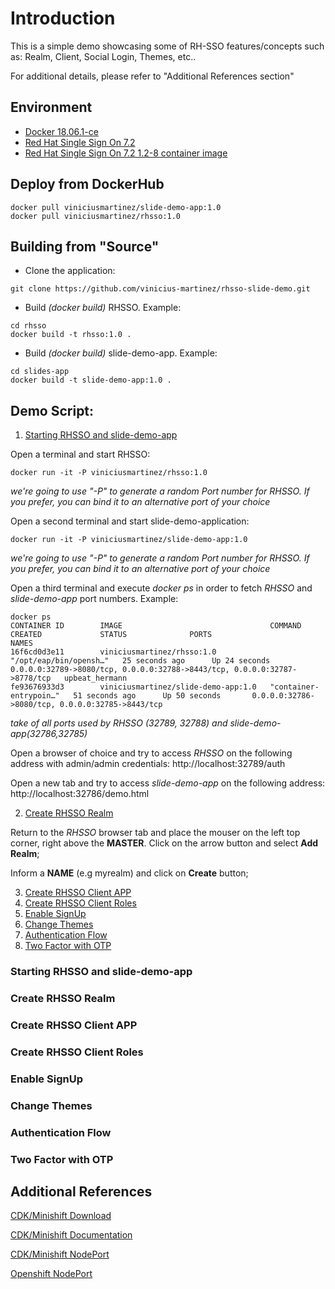 # Introduction

This is a simple demo showcasing some of RH-SSO features/concepts such as: Realm, Client, Social Login, Themes, etc..

For additional details, please refer to "Additional References section"

## Environment

- [Docker 18.06.1-ce](https://docs.docker.com/install/)
- [Red Hat Single Sign On 7.2](https://access.redhat.com/documentation/en-us/red_hat_single_sign-on/7.2/)
- [Red Hat Single Sign On 7.2 1.2-8 container image](https://access.redhat.com/containers/?tab=security#/registry.access.redhat.com/redhat-sso-7/sso72-openshift/images/1.2-8.1539812404)

## Deploy from DockerHub
```
docker pull viniciusmartinez/slide-demo-app:1.0
docker pull viniciusmartinez/rhsso:1.0
```
## Building from "Source"

- Clone the application:
```
git clone https://github.com/vinicius-martinez/rhsso-slide-demo.git
```
- Build *(docker build)* RHSSO. Example:
```
cd rhsso
docker build -t rhsso:1.0 .
```
- Build *(docker build)* slide-demo-app. Example:
```
cd slides-app
docker build -t slide-demo-app:1.0 .
```

## Demo Script:

1. [Starting RHSSO and slide-demo-app](#demo-step-1)

Open a terminal and start RHSSO:
```
docker run -it -P viniciusmartinez/rhsso:1.0
```
*we're going to use "-P" to generate a random Port number for RHSSO. If you prefer, you can bind it to an alternative port of your choice*

Open a second terminal and start slide-demo-application:
```
docker run -it -P viniciusmartinez/slide-demo-app:1.0
```
*we're going to use "-P" to generate a random Port number for RHSSO. If you prefer, you can bind it to an alternative port of your choice*

Open a third terminal and execute *docker ps* in order to fetch *RHSSO* and *slide-demo-app* port numbers. Example:
```
docker ps
CONTAINER ID        IMAGE                                 COMMAND                  CREATED             STATUS              PORTS                                                                       NAMES
16f6cd0d3e11        viniciusmartinez/rhsso:1.0            "/opt/eap/bin/opensh…"   25 seconds ago      Up 24 seconds       0.0.0.0:32789->8080/tcp, 0.0.0.0:32788->8443/tcp, 0.0.0.0:32787->8778/tcp   upbeat_hermann
fe93676933d3        viniciusmartinez/slide-demo-app:1.0   "container-entrypoin…"   51 seconds ago      Up 50 seconds       0.0.0.0:32786->8080/tcp, 0.0.0.0:32785->8443/tcp
```
*take of all ports used by RHSSO (32789, 32788) and slide-demo-app(32786,32785)*

Open a browser of choice and try to access *RHSSO* on the following address with admin/admin credentials: http://localhost:32789/auth

Open a new tab and try to access *slide-demo-app* on the following address: http://localhost:32786/demo.html

2. [Create RHSSO Realm](#demo-step-2)

Return to the *RHSSO* browser tab and place the mouser on the left top corner, right above the **MASTER**. Click on the arrow button and select **Add Realm**;

Inform a **NAME** (e.g myrealm) and click on **Create** button;

3. [Create RHSSO Client APP](#demo-step-3)
4. [Create RHSSO Client Roles](#demo-step-4)
5. [Enable SignUp](#demo-step-5)
6. [Change Themes](#demo-step-6)
7. [Authentication Flow](#demo-step-7)
8. [Two Factor with OTP](#demo-step-8)

### Starting RHSSO and slide-demo-app <a name="demo-step-1"></a>
### Create RHSSO Realm <a name="demo-step-2"></a>
### Create RHSSO Client APP <a name="demo-step-3"></a>
### Create RHSSO Client Roles <a name="demo-step-4"></a>
### Enable SignUp <a name="demo-step-5"></a>
### Change Themes <a name="demo-step-6"></a>
### Authentication Flow <a name="demo-step-7"></a>
### Two Factor with OTP <a name="demo-step-8"></a>

## Additional References

[CDK/Minishift Download](https://developers.redhat.com/products/cdk/download/)

[CDK/Minishift Documentation](https://developers.redhat.com/products/cdk/docs-and-apis/)

[CDK/Minishift NodePort](https://access.redhat.com/documentation/en-us/red_hat_container_development_kit/3.6/html-single/getting_started_guide/#nodeport-services)

[Openshift NodePort](https://docs.openshift.com/container-platform/3.10/dev_guide/expose_service/expose_internal_ip_nodeport.html)
